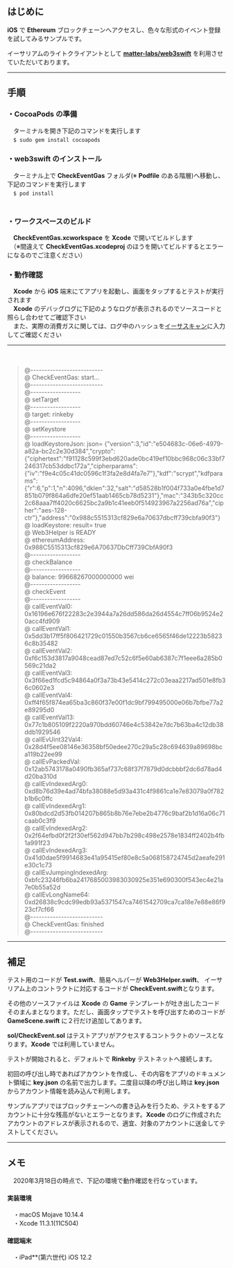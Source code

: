 ## はじめに  
**iOS** で **Ethereum** ブロックチェーンへアクセスし、色々な形式のイベント登録を試してみるサンプルです。

イーサリアムのライトクライアントとして [**matter-labs/web3swift**](https://github.com/matter-labs/web3swift) を利用させていただいております。  

----
## 手順  
### ・**CocoaPods** の準備
　ターミナルを開き下記のコマンドを実行します  
　`$ sudo gem install cocoapods`  

### ・**web3swift** のインストール
　ターミナル上で **CheckEventGas** フォルダ(※ **Podfile** のある階層)へ移動し、下記のコマンドを実行します  
　`$ pod install`  
　
### ・ワークスペースのビルド
　**CheckEventGas.xcworkspace** を **Xcode** で開いてビルドします  
　（※間違えて **CheckEventGas.xcodeproj** のほうを開いてビルドするとエラーになるのでご注意ください）
　
### ・動作確認
　**Xcode** から **iOS** 端末にてアプリを起動し、画面をタップするとテストが実行されます  
　**Xcode** のデバッグログに下記のようなログが表示されるのでソースコードと照らし合わせてご確認下さい  
　また、実際の消費ガスに関しては、ログ中のハッシュを[イーサスキャン](https://rinkeby.etherscan.io)に入力してご確認ください

----
　
> @--------------------------  
> @ CheckEventGas: start...  
> @--------------------------  
> @------------------  
> @ setTarget  
> @------------------  
> @ target: rinkeby  
> @------------------  
> @ setKeystore  
> @------------------  
> @ loadKeystoreJson: json= {"version":3,"id":"e504683c-06e6-4979-a82a-bc2c2e30d384","crypto":{"ciphertext":"f91128c599f3ebd620ade0bc419ef10bbc968c06c33bf7246317cb53ddbc172a","cipherparams":{"iv":"f9e4c05c41dc0596c1f3fa2e8d4fa7e7"},"kdf":"scrypt","kdfparams":{"r":6,"p":1,"n":4096,"dklen":32,"salt":"d58528b1f004f733a0e4fbe1d7851b079f864a6dfe20ef51aab1465cb78d5231"},"mac":"343b5c320cc2c68aaa7ff4020c6625bc2a9b1c41eeb0f514923967a2256ad76a","cipher":"aes-128-ctr"},"address":"0x988c5515313cf829e6a70637dbcff739cbfa90f3"}  
> @ loadKeystore: result= true  
> @ Web3Helper is READY  
> @ ethereumAddress: 0x988C5515313cf829e6A70637DbCff739CbfA90f3  
> @------------------  
> @ checkBalance  
> @------------------  
> @ balance: 99668267000000000 wei  
> @------------------  
> @ checkEvent  
> @------------------  
> @ callEventVal0: 0x16196e676f22283c2e3944a7a26dd586da26d4554c7ff06b9524e20acc4fd909  
> @ callEventVal1: 0x5dd3b17ff5f806421729c01550b3567cb6ce6565f46de12223b58236c8b35482  
> @ callEventVal2: 0xf6c153d3817a9048cead87ed7c52c6f5e60ab6387c7f1eee6a285b0569c21da2  
> @ callEventVal3: 0x3f66ed1fcd5c94864a0f3a73b43e5414c272c03eaa2217ad501e8fb36c0602e3  
> @ callEventVal4: 0xff4f65f874ea65ba3c860f37e00f1dc9bf799495000e06b7bfbe77a2e89295d0  
> @ callEventVal13: 0x77c1b805109f2220a970bdd60746e4c53842e7dc7b63ba4c12db38ddb1929546  
> @ callEvUint32Val4: 0x28d4f5ee08146e36358bf50edee270c29a5c28c694639a89698bca119b22ee99  
> @ callEvPackedVal: 0x12ab5743178a0490fb365af737c68f37f7879d0dcbbbf2dc6d78ad4d20ba310d  
> @ callEvIndexedArg0: 0xd8b76d39e4ad74bfa38088e5d93a431c4f9861ca1e7e83079a0f782b1b6c0ffc  
> @ callEvIndexedArg1: 0x80bdcd2d53fb014207b865b8b76e7ebe2b4776c9baf2b1d16a06c71caab0c3f9  
> @ callEvIndexedArg2: 0x2f64efbd0f2f2f30ef562d947bb7b298c498e2578e1834ff2402b4fb1a991f23  
> @ callEvIndexedArg3: 0x41d0dae5f9914683e41a95415ef80e8c5a068158724745d2aeafe291e30c1c73  
> @ callEvJumpingIndexedArg: 0xbfc23246fb6ba2417685003983030925e351e690300f543ec4e21a7e0b55a52d  
> @ callEvLongName64: 0xd26838c9cdc99edb93a5371547ca7461542709ca7ca18e7e88e86f923cf7cf66  
> @--------------------------  
> @ CheckEventGas: finished  
> @--------------------------  

----

## 補足

テスト用のコードが **Test.swift**、簡易ヘルパーが **Web3Helper.swift**、 イーサリアム上のコントラクトに対応するコードが **CheckEvent.swift**となります。  

その他のソースファイルは **Xcode** の **Game** テンプレートが吐き出したコードそのまんまとなります。ただし、画面タップでテストを呼び出すためのコードが **GameScene.swift** に２行だけ追加してあります。

**sol/CheckEvent.sol** はテストアプリがアクセスするコントラクトのソースとなります。**Xcode** では利用していません。

テストが開始されると、デフォルトで **Rinkeby** テストネットへ接続します。  

初回の呼び出し時であればアカウントを作成し、その内容をアプリのドキュメント領域に **key.json** の名前で出力します。二度目以降の呼び出し時は **key.json** からアカウント情報を読み込んで利用します。  

サンプルアプリではブロックチェーンへの書き込みを行うため、テストをするアカウントに十分な残高がないとエラーとなります。**Xcode** のログに作成されたアカウントのアドレスが表示されるので、適宜、対象のアカウントに送金してテストしてください。
  
----
## メモ
　2020年3月18日の時点で、下記の環境で動作確認を行なっています。  

#### 実装環境
　・macOS Mojave 10.14.4  
　・Xcode 11.3.1(11C504)

#### 確認端末
　・iPad**(第六世代) iOS 12.2  
